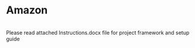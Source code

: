 # Amazon

<br> Please read attached Instructions.docx file for project framework and setup guide<br />





